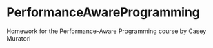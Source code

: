 # PerformanceAwareProgramming
 Homework for the Performance-Aware Programming course by Casey Muratori
